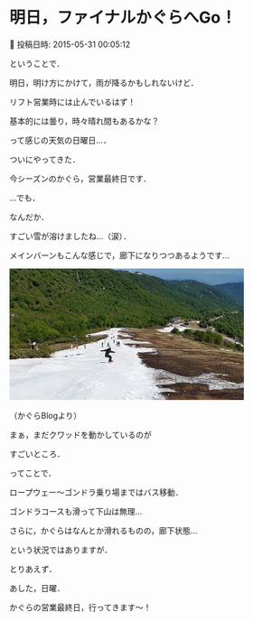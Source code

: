 # 明日，ファイナルかぐらへGo！

📅 投稿日時: 2015-05-31 00:05:12

ということで．


明日，明け方にかけて，雨が降るかもしれないけど．


リフト営業時には止んでいるはず！


基本的には曇り，時々晴れ間もあるかな？


って感じの天気の日曜日…．


ついにやってきた．


今シーズンのかぐら，営業最終日です．





…でも．


なんだか．


すごい雪が溶けましたね…（涙）．


メインバーンもこんな感じで，廊下になりつつあるようです…




![0e16807bb886d6162a34e0e313dc93be.jpg](images/0e16807bb886d6162a34e0e313dc93be.jpg)




（かぐらBlogより）


まぁ，まだクワッドを動かしているのが


すごいところ．





ってことで．


ロープウェー～ゴンドラ乗り場まではバス移動．


ゴンドラコースも滑って下山は無理…


さらに，かぐらはなんとか滑れるものの，廊下状態…


という状況ではありますが．





とりあえず．


あした，日曜．


かぐらの営業最終日，行ってきます～！

